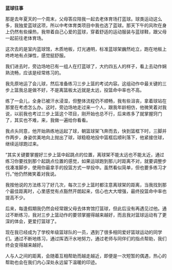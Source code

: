 **蓝球往事**

那是去年夏天的一个周末，父母答应陪我一起去老体育场打蓝球。球类运动这么多，我独爱蓝球这项，所以中考体育类项目中我也选了蓝球。那天下午的风吹在身上仍然有些燥热，我带着自己心爱的蓝球，穿着舒适的运动服装与蓝球鞋，跟父母一起前往老体育场。

这次去的是室内蓝球馆，木质地板，灯光通明，标准蓝球架巍然屹立，跑在地板上咚咚地有点弹性，感觉挺舒服。

我们进去时，旁边场地已有一组人在打蓝球了，大约四五人的样子，看上去动作娴熟流畅，应该是经常练习的。

我先原地运了会儿球，然后准备练习三步上篮的考试内容。这组动作中最关键的三步上篮我总是做不好，不是离篮板太近就是太远，投篮命中率也不高。

练了一会儿，全身已被汗水浸湿，但整体流程仍不顺畅，我有些沮丧，拿着球站在那里在考虑怎么办。这时，旁边场地走过来一个人，跟我年龄相仿，他微笑着对我说，以前我也考过三步上篮这个项目，刚开始也总不行，后来练多了就掌握窍门了，其实也不难，来，我做一遍给你看看。

我点头同意，他开始熟练地运起了球，朝篮球架飞奔而去，快到篮框下时，三脚并作两步，身姿优美地向上抛出了球，球稳稳地投中篮框后顺利落下，他紧接住球，继续运球跑过来。

“其实关键要掌握好三步上篮中起跳点的位置，离球架不能太远也不能太近，通过练习你要找到那个起跳点位置的感觉，如果运球跑到那儿时距离不对，就要调整步伐凑准脚步，使用你最拿手的投篮方式一举投中。虽然看似简单，但也要多练习才行。”他仍然微笑着对我说。

我按他说的方法练习了好几次，每次三步上篮时都注意离球架的距离，当我找到那个最佳距离时，心里感觉有点豁然开朗起来，信心也大大增强，最终投篮命中率也提高不少。

后来，每逢假期我仍然会经常跟父母去体育馆打篮球，但此后没有再遇见过他。通过不断练习，我对三步上篮动作的要领掌握得越来越好，而且我对篮球运动有了更深的体会，更爱打篮球了。

现在我已经成为了学校年级篮球队的一员，遇到了很多相同爱好篮球运动的同学们。通过不断地练习，通过挥洒汗水地努力，通过老师与同伴们的指点帮助，我们终会变得越来越好。

人与人之间的距离，会随着互相帮助而越走越近，即便是一次短暂的偶遇，热心的帮助也会在我们内心深处永远留下温暖的印迹。